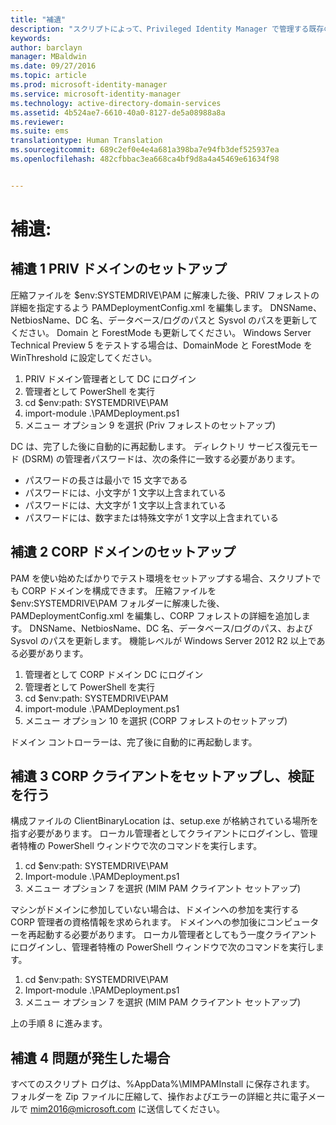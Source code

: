 ```yaml
---
title: "補遺"
description: "スクリプトによって、Privileged Identity Manager で管理する既存の ID または新規の ID を使用して CORP ドメインを準備する"
keywords: 
author: barclayn
manager: MBaldwin
ms.date: 09/27/2016
ms.topic: article
ms.prod: microsoft-identity-manager
ms.service: microsoft-identity-manager
ms.technology: active-directory-domain-services
ms.assetid: 4b524ae7-6610-40a0-8127-de5a08988a8a
ms.reviewer: 
ms.suite: ems
translationtype: Human Translation
ms.sourcegitcommit: 689c2ef0e4e4a681a398ba7e94fb3def525937ea
ms.openlocfilehash: 482cfbbac3ea668ca4bf9d8a4a45469e61634f98


---
```

# 補遺:

## 補遺 1 PRIV ドメインのセットアップ

圧縮ファイルを $env:SYSTEMDRIVE\PAM に解凍した後、PRIV フォレストの詳細を指定するよう PAMDeploymentConfig.xml を編集します。 DNSName、NetbiosName、DC 名、データベース/ログのパスと Sysvol のパスを更新してください。 Domain と ForestMode も更新してください。 Windows Server Technical Preview 5 をテストする場合は、DomainMode と ForestMode を WinThreshold に設定してください。

1. PRIV ドメイン管理者として DC にログイン
2. 管理者として PowerShell を実行
3. cd $env:path: SYSTEMDRIVE\PAM
4. import-module .\PAMDeployment.ps1
5. メニュー オプション 9 を選択 (Priv フォレストのセットアップ)


DC は、完了した後に自動的に再起動します。 ディレクトリ サービス復元モード (DSRM) の管理者パスワードは、次の条件に一致する必要があります。

  * パスワードの長さは最小で 15 文字である
  * パスワードには、小文字が 1 文字以上含まれている
  * パスワードには、大文字が 1 文字以上含まれている
  * パスワードには、数字または特殊文字が 1 文字以上含まれている

## 補遺 2 CORP ドメインのセットアップ

PAM を使い始めたばかりでテスト環境をセットアップする場合、スクリプトでも CORP ドメインを構成できます。 圧縮ファイルを $env:SYSTEMDRIVE\PAM フォルダーに解凍した後、PAMDeploymentConfig.xml を編集し、CORP フォレストの詳細を追加します。 DNSName、NetbiosName、DC 名、データベース/ログのパス、および Sysvol のパスを更新します。 機能レベルが Windows Server 2012 R2 以上である必要があります。

1. 管理者として CORP ドメイン DC にログイン
2. 管理者として PowerShell を実行
3. cd $env:path: SYSTEMDRIVE\PAM
4. import-module .\PAMDeployment.ps1
5. メニュー オプション 10 を選択 (CORP フォレストのセットアップ)

ドメイン コントローラーは、完了後に自動的に再起動します。

## 補遺 3 CORP クライアントをセットアップし、検証を行う

構成ファイルの ClientBinaryLocation は、setup.exe が格納されている場所を指す必要があります。
ローカル管理者としてクライアントにログインし、管理者特権の PowerShell ウィンドウで次のコマンドを実行します。

1. cd $env:path: SYSTEMDRIVE\PAM
2. Import-module .\PAMDeployment.ps1
3. メニュー オプション 7 を選択 (MIM PAM クライアント セットアップ)


マシンがドメインに参加していない場合は、ドメインへの参加を実行する CORP 管理者の資格情報を求められます。 ドメインへの参加後にコンピューターを再起動する必要があります。 ローカル管理者としてもう一度クライアントにログインし、管理者特権の PowerShell ウィンドウで次のコマンドを実行します。

1. cd $env:path: SYSTEMDRIVE\PAM
2. Import-module .\PAMDeployment.ps1
3. メニュー オプション 7 を選択 (MIM PAM クライアント セットアップ)

上の手順 8 に進みます。

## 補遺 4 問題が発生した場合

すべてのスクリプト ログは、%AppData%\MIMPAMInstall に保存されます。 フォルダーを Zip ファイルに圧縮して、操作およびエラーの詳細と共に電子メールで [mim2016@microsoft.com](mim2016@microsoft.com) に送信してください。



<!--HONumber=Sep16_HO4-->


